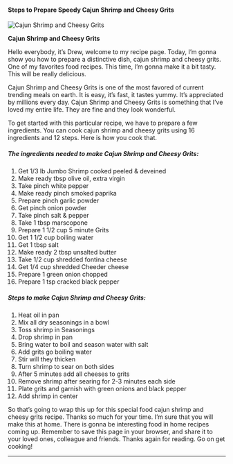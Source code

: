            

#### Steps to Prepare Speedy Cajun Shrimp and Cheesy Grits

![Cajun Shrimp and Cheesy Grits](https://img-global.cpcdn.com/recipes/4798483646119936/751x532cq70/cajun-shrimp-and-cheesy-grits-recipe-main-photo.jpg)

**Cajun Shrimp and Cheesy Grits**

Hello everybody, it’s Drew, welcome to my recipe page. Today, I’m gonna show you how to prepare a distinctive dish, cajun shrimp and cheesy grits. One of my favorites food recipes. This time, I’m gonna make it a bit tasty. This will be really delicious.

Cajun Shrimp and Cheesy Grits is one of the most favored of current trending meals on earth. It is easy, it’s fast, it tastes yummy. It’s appreciated by millions every day. Cajun Shrimp and Cheesy Grits is something that I’ve loved my entire life. They are fine and they look wonderful.

To get started with this particular recipe, we have to prepare a few ingredients. You can cook cajun shrimp and cheesy grits using 16 ingredients and 12 steps. Here is how you cook that.

##### The ingredients needed to make Cajun Shrimp and Cheesy Grits:

1.  Get 1/3 lb Jumbo Shrimp cooked peeled & deveined
2.  Make ready tbsp olive oil, extra virgin
3.  Take pinch white pepper
4.  Make ready pinch smoked paprika
5.  Prepare pinch garlic powder
6.  Get pinch onion powder
7.  Take pinch salt & pepper
8.  Take 1 tbsp marscopone
9.  Prepare 1 1/2 cup 5 minute Grits
10.  Get 1 1/2 cup boiling water
11.  Get 1 tbsp salt
12.  Make ready 2 tbsp unsalted butter
13.  Take 1/2 cup shredded fontina cheese
14.  Get 1/4 cup shredded Cheeder cheese
15.  Prepare 1 green onion chopped
16.  Prepare 1 tsp cracked black pepper

##### Steps to make Cajun Shrimp and Cheesy Grits:

1.  Heat oil in pan
2.  Mix all dry seasonings in a bowl
3.  Toss shrimp in Seasonings
4.  Drop shrimp in pan
5.  Bring water to boil and season water with salt
6.  Add grits go boiling water
7.  Stir will they thicken
8.  Turn shrimp to sear on both sides
9.  After 5 minutes add all cheeses to grits
10.  Remove shrimp after searing for 2-3 minutes each side
11.  Plate grits and garnish with green onions and black pepper
12.  Add shrimp in center

So that’s going to wrap this up for this special food cajun shrimp and cheesy grits recipe. Thanks so much for your time. I’m sure that you will make this at home. There is gonna be interesting food in home recipes coming up. Remember to save this page in your browser, and share it to your loved ones, colleague and friends. Thanks again for reading. Go on get cooking!

* * *